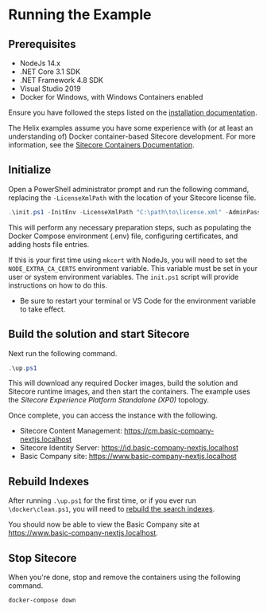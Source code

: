 # Running the Example

## Prerequisites

* NodeJs 14.x
* .NET Core 3.1 SDK
* .NET Framework 4.8 SDK
* Visual Studio 2019
* Docker for Windows, with Windows Containers enabled

Ensure you have followed the steps listed on the [installation documentation](https://sitecore.github.io/Helix.Examples/install.html).

The Helix examples assume you have some experience with (or at least an understanding of) Docker container-based Sitecore development. For more information, see the [Sitecore Containers Documentation](https://containers.doc.sitecore.com).


## Initialize

Open a PowerShell administrator prompt and run the following command, replacing the `-LicenseXmlPath` with the location of your Sitecore license file.

```ps1
.\init.ps1 -InitEnv -LicenseXmlPath "C:\path\to\license.xml" -AdminPassword "DesiredAdminPassword"
```

This will perform any necessary preparation steps, such as populating the Docker Compose environment (.env) file, configuring certificates, and adding hosts file entries.

If this is your first time using `mkcert` with NodeJs, you will
need to set the `NODE_EXTRA_CA_CERTS` environment variable. This variable
must be set in your user or system environment variables. The `init.ps1`
script will provide instructions on how to do this.
  * Be sure to restart your terminal or VS Code for the environment variable
    to take effect.

## Build the solution and start Sitecore

Next run the following command.

```ps1
.\up.ps1
```

This will download any required Docker images, build the solution and Sitecore runtime images, and then start the containers. The example uses the *Sitecore Experience Platform Standalone (XP0)* topology.

Once complete, you can access the instance with the following.

* Sitecore Content Management: https://cm.basic-company-nextjs.localhost
* Sitecore Identity Server: https://id.basic-company-nextjs.localhost
* Basic Company site: https://www.basic-company-nextjs.localhost

## Rebuild Indexes

After running `.\up.ps1` for the first time, or if you ever run `\docker\clean.ps1`, you will need to [rebuild the search indexes](https://doc.sitecore.com/developers/101/platform-administration-and-architecture/en/rebuild-search-indexes.html).

You should now be able to view the Basic Company site at https://www.basic-company-nextjs.localhost.

## Stop Sitecore

When you're done, stop and remove the containers using the following command.

```
docker-compose down
```
